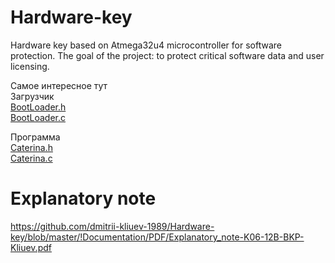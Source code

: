 # Hardware-key
Hardware key based on Atmega32u4 microcontroller for software protection. The goal of the project: to protect critical software data and user licensing.

Самое интересное тут  
Загрузчик  
[BootLoader.h](!Project/bootloader/bootloader/BootLoader.h)  
[BootLoader.c](!Project/bootloader/bootloader/BootLoader.c)  
  
Программа  
[Caterina.h](!Project/App/caterina/Caterina.h)  
[Caterina.c](!Project/App/caterina/Caterina.c)  

# Explanatory note
https://github.com/dmitrii-kliuev-1989/Hardware-key/blob/master/!Documentation/PDF/Explanatory_note-K06-12B-BKP-Kliuev.pdf
